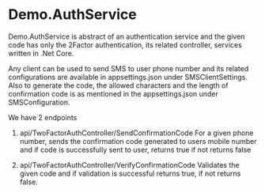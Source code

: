 # Demo.AuthService

Demo.AuthService is abstract of an authentication service and the given code has only the 2Factor authentication, its related controller, services written in .Net Core.

Any client can be used to send SMS to user phone number and its related configurations are available in appsettings.json under SMSClientSettings.
Also to generate the code, the allowed characters and the length of confirmation code is as mentioned in the appsettings.json under SMSConfiguration.

We have 2 endpoints
1. api/TwoFactorAuthController/SendConfirmationCode
	For a given phone number, sends the confirmation code generated to users mobile number and if code is successfully sent to user, returns true if not returns false

2. api/TwoFactorAuthController/VerifyConfirmationCode
	Validates the given code and if validation is successful returns true, if not returns false.

